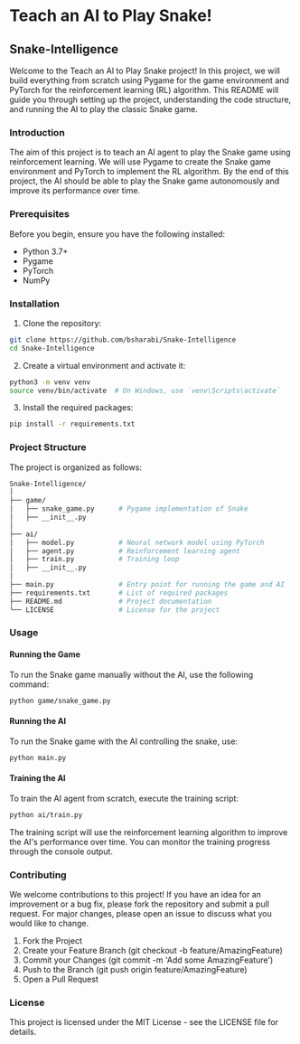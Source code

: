 # Teach an AI to Play Snake!

## Snake-Intelligence
Welcome to the Teach an AI to Play Snake project! In this project, we will build everything from scratch using Pygame for the game environment and PyTorch for the reinforcement learning (RL) algorithm. This README will guide you through setting up the project, understanding the code structure, and running the AI to play the classic Snake game.

### Introduction
The aim of this project is to teach an AI agent to play the Snake game using reinforcement learning. We will use Pygame to create the Snake game environment and PyTorch to implement the RL algorithm. By the end of this project, the AI should be able to play the Snake game autonomously and improve its performance over time.

### Prerequisites
Before you begin, ensure you have the following installed:

* Python 3.7+
* Pygame
* PyTorch
* NumPy


### Installation

1. Clone the repository:
```bash
git clone https://github.com/bsharabi/Snake-Intelligence
cd Snake-Intelligence
```
2. Create a virtual environment and activate it:
```bash
python3 -m venv venv
source venv/bin/activate  # On Windows, use `venv\Scripts\activate`
```
3. Install the required packages:
```bash
pip install -r requirements.txt
```

### Project Structure
The project is organized as follows:

```bash
Snake-Intelligence/
│
├── game/
│   ├── snake_game.py      # Pygame implementation of Snake
│   ├── __init__.py
│
├── ai/
│   ├── model.py           # Neural network model using PyTorch
│   ├── agent.py           # Reinforcement learning agent
│   ├── train.py           # Training loop
│   ├── __init__.py
│
├── main.py                # Entry point for running the game and AI
├── requirements.txt       # List of required packages
├── README.md              # Project documentation
└── LICENSE                # License for the project
```

### Usage
#### Running the Game
To run the Snake game manually without the AI, use the following command:
```bash
python game/snake_game.py
```

#### Running the AI
To run the Snake game with the AI controlling the snake, use:
```bash
python main.py
```

#### Training the AI
To train the AI agent from scratch, execute the training script:
```bash
python ai/train.py
```
The training script will use the reinforcement learning algorithm to improve the AI's performance over time. You can monitor the training progress through the console output.

### Contributing
We welcome contributions to this project! If you have an idea for an improvement or a bug fix, please fork the repository and submit a pull request. For major changes, please open an issue to discuss what you would like to change.

1. Fork the Project
2. Create your Feature Branch (git checkout -b feature/AmazingFeature)
3. Commit your Changes (git commit -m 'Add some AmazingFeature')
4. Push to the Branch (git push origin feature/AmazingFeature)
5. Open a Pull Request

### License
This project is licensed under the MIT License - see the LICENSE file for details.


